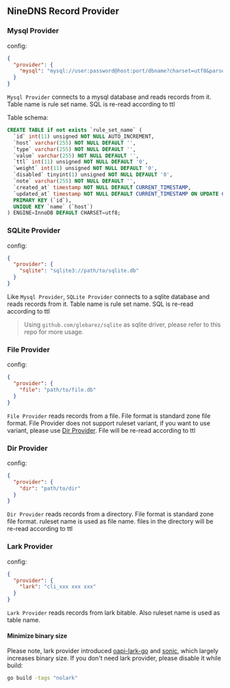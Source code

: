 ## NineDNS Record Provider

### Mysql Provider
config:
```json
{
  "provider": {
    "mysql": "mysql://user:password@host:port/dbname?charset=utf8&parseTime=True&loc=Local"
  }
}
```
`Mysql Provider` connects to a mysql database and reads records from it. Table name is rule set name.
SQL is re-read according to ttl

Table schema:
```sql
CREATE TABLE if not exists `rule_set_name` (
  `id` int(11) unsigned NOT NULL AUTO_INCREMENT,
  `host` varchar(255) NOT NULL DEFAULT '',
  `type` varchar(255) NOT NULL DEFAULT '',
  `value` varchar(255) NOT NULL DEFAULT '',
  `ttl` int(11) unsigned NOT NULL DEFAULT '0',
  `weight` int(11) unsigned NOT NULL DEFAULT '0',
  `disabled` tinyint(1) unsigned NOT NULL DEFAULT '0',
  `note` varchar(255) NOT NULL DEFAULT '',
  `created_at` timestamp NOT NULL DEFAULT CURRENT_TIMESTAMP,
  `updated_at` timestamp NOT NULL DEFAULT CURRENT_TIMESTAMP ON UPDATE CURRENT_TIMESTAMP,
  PRIMARY KEY (`id`),
  UNIQUE KEY `name` (`host`)
) ENGINE=InnoDB DEFAULT CHARSET=utf8;
```

### SQLite Provider
config:
```json
{
  "provider": {
    "sqlite": "sqlite3://path/to/sqlite.db"
  }
}
```
Like `Mysql Provider`, `SQLite Provider` connects to a sqlite database and reads records from it. Table name is rule set name.
SQL is re-read according to ttl

> Using `github.com/glebarez/sqlite` as sqlite driver, please refer to this repo for more usage.

### File Provider
config:
```json
{
  "provider": {
    "file": "path/to/file.db"
  }
}
```
`File Provider` reads records from a file. File format is standard zone file format.
File Provider does not support ruleset variant, if you want to use variant, please use [Dir Provider](#dir-provider).
File will be re-read according to ttl

### Dir Provider
config:
```json
{
  "provider": {
    "dir": "path/to/dir"
  }
}
```
`Dir Provider` reads records from a directory. File format is standard zone file format.
ruleset name is used as file name.
files in the directory will be re-read according to ttl

### Lark Provider
config:
```json
{
  "provider": {
    "lark": "cli_xxx xxx xxx"
  }
}
```
`Lark Provider` reads records from lark bitable. Also ruleset name is used as table name.

#### Minimize binary size
 Please note, lark provider introduced [oapi-lark-go](https://github.com/larksuite/oapi-sdk-go) and [sonic](https://github.com/bytedance/sonic),
 which largely increases binary size. If you don't need lark provider, please disable it while build:
 ```bash
go build -tags "nolark"
```